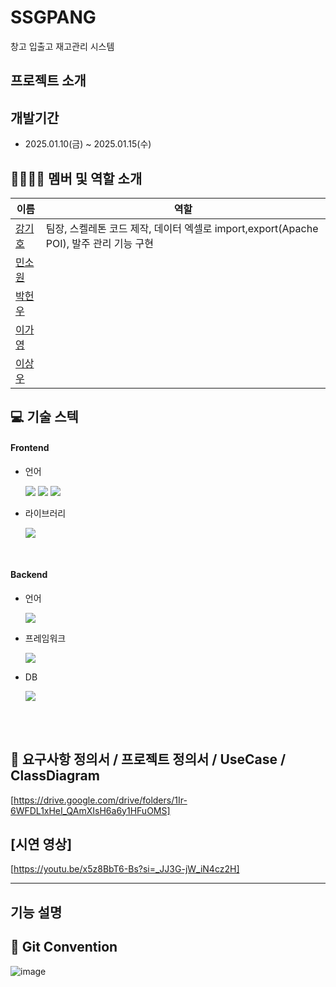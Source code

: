 # SSGPANG

창고 입출고 재고관리 시스템

## 프로젝트 소개

## 개발기간
- 2025.01.10(금) ~ 2025.01.15(수)

## 👨‍👩‍👧‍👦 멤버 및 역할 소개

| 이름                                          | 역할                                                                                                                  |
| --------------------------------------------- | --------------------------------------------------------------------------------------------------------------------- |
| [강기호](https://github.com/Khjin06k)  |팀장, 스켈레톤 코드 제작, 데이터 엑셀로 import,export(Apache POI), 발주 관리 기능 구현 |
| [민소원](https://github.com/JoyWorlds)   |                                          |
| [박헌우](https://github.com/peeljunKim) |                                |
| [이가영](https://github.com/C-H-Kim)  |                                                     |
| [이상우](https://github.com/H2ll0World) |     |

## 💻 기술 스텍

#### Frontend

- 언어

  <img src="https://img.shields.io/badge/html-E34F26?style=for-the-badge&logo=html5&logoColor=white"> <img src="https://img.shields.io/badge/css3-1572B6?style=for-the-badge&logo=css3&logoColor=white"> <img src="https://img.shields.io/badge/javascript-F7DF1E?style=for-the-badge&logo=javascript&logoColor=white">

- 라이브러리
  
  <img src="https://img.shields.io/badge/-Swagger-%23Clojure?style=for-the-badge&logo=swagger&logoColor=white">


<br/>

#### Backend

- 언어

  <img src="https://img.shields.io/badge/Java17-007396?style=for-the-badge&logo=Java&logoColor=white">

- 프레임워크

  <img src="https://img.shields.io/badge/Spring Boot-6DB33F?style=for-the-badge&logo=spring boot&logoColor=white">

- DB

  <img src="https://img.shields.io/badge/My sql-4479A1?style=for-the-badge&logo=MySQL&logoColor=white">


</br><br>

## 📃 요구사항 정의서 / 프로젝트 정의서 / UseCase / ClassDiagram
[https://drive.google.com/drive/folders/1Ir-6WFDL1xHeI_QAmXIsH6a6y1HFuOMS]

## [시연 영상]

[https://youtu.be/x5z8BbT6-Bs?si=_JJ3G-jW_iN4cz2H]

---

## 기능 설명


## :pushpin: Git Convention
![image](https://github.com/user-attachments/assets/d319316c-a2f9-4951-89a3-bc3192ea92d9)






